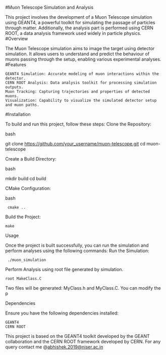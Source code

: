 
#Muon Telescope Simulation and Analysis

This project involves the development of a Muon Telescope simulation using GEANT4, a powerful toolkit for simulating the passage of particles through matter. Additionally, the analysis part is performed using CERN ROOT, a data analysis framework used widely in particle physics.
#Overview

The Muon Telescope simulation aims to image the target using detector simulation. It allows users to understand and predict the behaviour of muons passing through the setup, enabling various experimental analyses.
#Features

    GEANT4 Simulation: Accurate modeling of muon interactions within the detector.
    CERN ROOT Analysis: Data analysis toolkit for processing simulation outputs.
    Muon Tracking: Capturing trajectories and properties of detected muons.
    Visualization: Capability to visualize the simulated detector setup and muon paths.

#Installation

To build and run this project, follow these steps:
Clone the Repository:

bash

git clone https://github.com/your_username/muon-telescope.git
cd muon-telescope

Create a Build Directory:

bash

mkdir build
cd build

CMake Configuration:

bash

     cmake ..

Build the Project:


    make

Usage

Once the project is built successfully, you can run the simulation and perform analyses using the following commands:
Run the Simulation:

     ./muon_simulation

Perform Analysis using root file generated by simulation.

    root MakeClass.C
Two files will be generated: MyClass.h and MyClass.C. You can modify the p

Dependencies

Ensure you have the following dependencies installed:

    GEANT4
    CERN ROOT



This project is based on the GEANT4 toolkit developed by the GEANT collaboration and the CERN ROOT framework developed by CERN. For any query contact me @abhishek.2019@niser.ac.in

